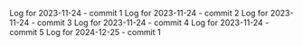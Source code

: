 Log for 2023-11-24 - commit 1
Log for 2023-11-24 - commit 2
Log for 2023-11-24 - commit 3
Log for 2023-11-24 - commit 4
Log for 2023-11-24 - commit 5
Log for 2024-12-25 - commit 1

